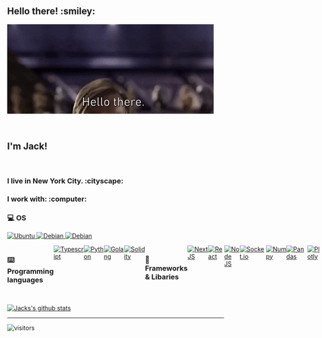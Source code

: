 <h2>Hello there! :smiley: </h2>

![alt text](https://github.com/rottaj/rottaj/blob/master/hello_there.gif?raw=true)

<br>
<h2>I'm Jack! </h2>
<br>
<h3> I live in New York City. :cityscape: </h3>
</p>
<h3>I work with: :computer:</h3>


### 💻 OS
<p> 
    <a href="https://ubuntu.com" target="_blank"><img alt="Ubuntu"
        src="https://img.shields.io/badge/Ubuntu-E95420?style=for-the-badge&logo=ubuntu&logoColor=white"/>     </a>
    <a href="https://www.debian.org" target="_blank"><img alt="Debian"
        src="https://img.shields.io/badge/Debian-A81D33?style=for-the-badge&logo=debian&logoColor=white"/>      </a>
     <a href="https://www.apple.com" target="_blank"><img alt="Debian"
        src="https://img.shields.io/badge/mac%20os-000000?style=for-the-badge&logo=apple&logoColor=white"/>      </a>
</p>

<div align='left' style="display: flex">
    
### ⌨️ Programming languages
  <a href="https://www.typescriptlang.org/">
    <img src="https://img.shields.io/badge/typescript-%23007ACC.svg?style=for-the-badge&logo=typescript&logoColor=white" alt="Typescript">
  </a>

  <a href="https://python.org">
    <img src="https://img.shields.io/badge/python-3670A0?style=for-the-badge&logo=python&logoColor=ffdd54" alt="Python">
    </a>

  <a href="https://golang.org">
    <img src="https://img.shields.io/badge/go-%2300ADD8.svg?style=for-the-badge&logo=go&logoColor=white" alt="Golang">
  <a/>

  <a href="https://docs.soliditylang.org/">
    <img src="https://img.shields.io/badge/Solidity-%23363636.svg?style=for-the-badge&logo=solidity&logoColor=white" alt="Solidity">
   </a> 
      
 ### :nut_and_bolt: Frameworks & Libaries
  <a href="#">
    <img src="https://img.shields.io/badge/Next-black?style=for-the-badge&logo=next.js&logoColor=white" alt="NextJS">
  </a>
  <a href="#">
    <img src="https://img.shields.io/badge/react-%2320232a.svg?style=for-the-badge&logo=react&logoColor=%2361DAFB" alt="React">
  </a>

  <a href="#">
    <img src="https://img.shields.io/badge/node.js-6DA55F?style=for-the-badge&logo=node.js&logoColor=white" alt="Node JS">

  <a href="#">
    <img src="https://img.shields.io/badge/Socket.io-black?style=for-the-badge&logo=socket.io&badgeColor=010101" alt="Socket.io">
  </a>

  <a href="#">
    <img src="https://img.shields.io/badge/numpy-%23013243.svg?style=for-the-badge&logo=numpy&logoColor=white" alt="Numpy">
  </a>

  <a href="#">
    <img src="https://img.shields.io/badge/pandas-%23150458.svg?style=for-the-badge&logo=pandas&logoColor=white" alt="Pandas">
  </a>

  <a href="#">
    <img src="https://img.shields.io/badge/Plotly-%233F4F75.svg?style=for-the-badge&logo=plotly&logoColor=white" alt="Plotly">
  </a>

### 🔮 Other
   <a href="#">
    <img src="https://img.shields.io/badge/Ethereum-3C3C3D?style=for-the-badge&logo=Ethereum&logoColor=white" alt="Git">
  </a>
  <a href="#">
    <img src="https://img.shields.io/badge/git-%23F05033.svg?style=for-the-badge&logo=git&logoColor=white" alt="Git">
  </a>
  <a href="#">
    <img src="https://img.shields.io/badge/VIM-%2311AB00.svg?style=for-the-badge&logo=vim&logoColor=white" alt="Vim">
  </a>
  <a href="#">
    <img src="https://img.shields.io/badge/NPM-%23000000.svg?style=for-the-badge&logo=npm&logoColor=white" alt="NPM">
  </a>
  <a href="#">
    <img src="https://img.shields.io/badge/Anaconda-%2344A833.svg?style=for-the-badge&logo=anaconda&logoColor=white" alt="Anaconda">
  </a>
</div>

<br>

[![Jacks's github stats](https://github-readme-stats.vercel.app/api?username=rottaj&include_all_commits=true&count_private=true&show_icons=true&line_height=20&title_color=FFFFFF&icon_color=FFFFFF&text_color=FFFFFF&bg_color=0D1117)](https://github.com/rottaj/github-readme-stats)

<hr>

![visitors](https://visitor-badge.glitch.me/badge?page_id=rottaj)

